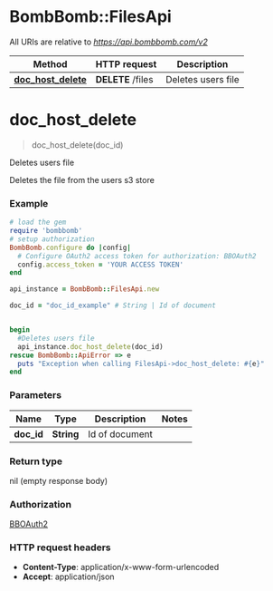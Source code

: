 # BombBomb::FilesApi

All URIs are relative to *https://api.bombbomb.com/v2*

Method | HTTP request | Description
------------- | ------------- | -------------
[**doc_host_delete**](FilesApi.md#doc_host_delete) | **DELETE** /files | Deletes users file


# **doc_host_delete**
> doc_host_delete(doc_id)

Deletes users file

Deletes the file from the users s3 store

### Example
```ruby
# load the gem
require 'bombbomb'
# setup authorization
BombBomb.configure do |config|
  # Configure OAuth2 access token for authorization: BBOAuth2
  config.access_token = 'YOUR ACCESS TOKEN'
end

api_instance = BombBomb::FilesApi.new

doc_id = "doc_id_example" # String | Id of document


begin
  #Deletes users file
  api_instance.doc_host_delete(doc_id)
rescue BombBomb::ApiError => e
  puts "Exception when calling FilesApi->doc_host_delete: #{e}"
end
```

### Parameters

Name | Type | Description  | Notes
------------- | ------------- | ------------- | -------------
 **doc_id** | **String**| Id of document | 

### Return type

nil (empty response body)

### Authorization

[BBOAuth2](../README.md#BBOAuth2)

### HTTP request headers

 - **Content-Type**: application/x-www-form-urlencoded
 - **Accept**: application/json



